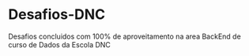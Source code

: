 # Desafios-DNC
Desafios concluidos com 100% de aproveitamento na area BackEnd de curso de Dados da Escola DNC
